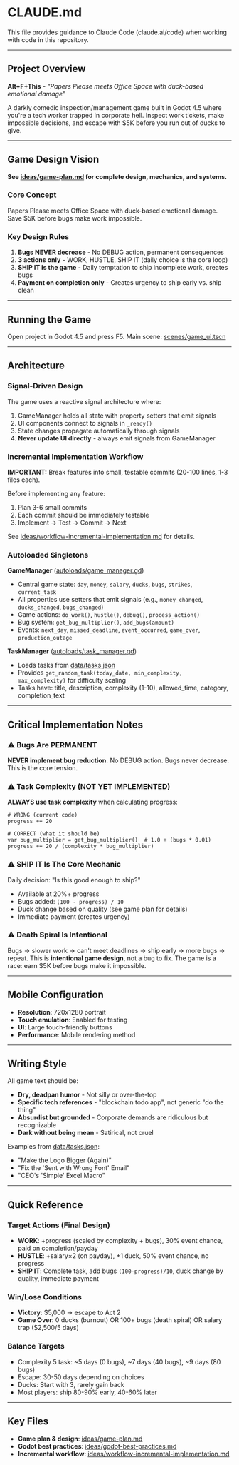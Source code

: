 # CLAUDE.md

This file provides guidance to Claude Code (claude.ai/code) when working with code in this repository.

---

## Project Overview

**Alt+F+This** - *"Papers Please meets Office Space with duck-based emotional damage"*

A darkly comedic inspection/management game built in Godot 4.5 where you're a tech worker trapped in corporate hell. Inspect work tickets, make impossible decisions, and escape with $5K before you run out of ducks to give.

---

## Game Design Vision

**See [ideas/game-plan.md](ideas/game-plan.md) for complete design, mechanics, and systems.**

### Core Concept
Papers Please meets Office Space with duck-based emotional damage. Save $5K before bugs make work impossible.

### Key Design Rules
1. **Bugs NEVER decrease** - No DEBUG action, permanent consequences
2. **3 actions only** - WORK, HUSTLE, SHIP IT (daily choice is the core loop)
3. **SHIP IT is the game** - Daily temptation to ship incomplete work, creates bugs
4. **Payment on completion only** - Creates urgency to ship early vs. ship clean

---

## Running the Game

Open project in Godot 4.5 and press F5. Main scene: [scenes/game_ui.tscn](scenes/game_ui.tscn)

---

## Architecture

### Signal-Driven Design
The game uses a reactive signal architecture where:
1. GameManager holds all state with property setters that emit signals
2. UI components connect to signals in `_ready()`
3. State changes propagate automatically through signals
4. **Never update UI directly** - always emit signals from GameManager

### Incremental Implementation Workflow
**IMPORTANT:** Break features into small, testable commits (20-100 lines, 1-3 files each).

Before implementing any feature:
1. Plan 3-6 small commits
2. Each commit should be immediately testable
3. Implement → Test → Commit → Next

See [ideas/workflow-incremental-implementation.md](ideas/workflow-incremental-implementation.md) for details.

### Autoloaded Singletons

**GameManager** ([autoloads/game_manager.gd](autoloads/game_manager.gd))
- Central game state: `day`, `money`, `salary`, `ducks`, `bugs`, `strikes`, `current_task`
- All properties use setters that emit signals (e.g., `money_changed`, `ducks_changed`, `bugs_changed`)
- Game actions: `do_work()`, `hustle()`, `debug()`, `process_action()`
- Bug system: `get_bug_multiplier()`, `add_bugs(amount)`
- Events: `next_day`, `missed_deadline`, `event_occurred`, `game_over`, `production_outage`

**TaskManager** ([autoloads/task_manager.gd](autoloads/task_manager.gd))
- Loads tasks from [data/tasks.json](data/tasks.json)
- Provides `get_random_task(today_date, min_complexity, max_complexity)` for difficulty scaling
- Tasks have: title, description, complexity (1-10), allowed_time, category, completion_text

---

## Critical Implementation Notes

### ⚠️ Bugs Are PERMANENT
**NEVER implement bug reduction.** No DEBUG action. Bugs never decrease. This is the core tension.

### ⚠️ Task Complexity (NOT YET IMPLEMENTED)
**ALWAYS use task complexity** when calculating progress:
```gdscript
# WRONG (current code)
progress += 20

# CORRECT (what it should be)
var bug_multiplier = get_bug_multiplier()  # 1.0 + (bugs * 0.01)
progress += 20 / (complexity * bug_multiplier)
```

### ⚠️ SHIP IT Is The Core Mechanic
Daily decision: "Is this good enough to ship?"
- Available at 20%+ progress
- Bugs added: `(100 - progress) / 10`
- Duck change based on quality (see game plan for details)
- Immediate payment (creates urgency)

### ⚠️ Death Spiral Is Intentional
Bugs → slower work → can't meet deadlines → ship early → more bugs → repeat. This is **intentional game design**, not a bug to fix. The game is a race: earn $5K before bugs make it impossible.

---

## Mobile Configuration

- **Resolution**: 720x1280 portrait
- **Touch emulation**: Enabled for testing
- **UI**: Large touch-friendly buttons
- **Performance**: Mobile rendering method

---

## Writing Style

All game text should be:
- **Dry, deadpan humor** - Not silly or over-the-top
- **Specific tech references** - "blockchain todo app", not generic "do the thing"
- **Absurdist but grounded** - Corporate demands are ridiculous but recognizable
- **Dark without being mean** - Satirical, not cruel

Examples from [data/tasks.json](data/tasks.json):
- "Make the Logo Bigger (Again)"
- "Fix the 'Sent with Wrong Font' Email"
- "CEO's 'Simple' Excel Macro"

---

## Quick Reference

### Target Actions (Final Design)
- **WORK**: +progress (scaled by complexity + bugs), 30% event chance, paid on completion/payday
- **HUSTLE**: +salary×2 (on payday), +1 duck, 50% event chance, no progress
- **SHIP IT**: Complete task, add bugs `(100-progress)/10`, duck change by quality, immediate payment

### Win/Lose Conditions
- **Victory**: $5,000 → escape to Act 2
- **Game Over**: 0 ducks (burnout) OR 100+ bugs (death spiral) OR salary trap ($2,500/5 days)

### Balance Targets
- Complexity 5 task: ~5 days (0 bugs), ~7 days (40 bugs), ~9 days (80 bugs)
- Escape: 30-50 days depending on choices
- Ducks: Start with 3, rarely gain back
- Most players: ship 80-90% early, 40-60% later

---

## Key Files

- **Game plan & design**: [ideas/game-plan.md](ideas/game-plan.md)
- **Godot best practices**: [ideas/godot-best-practices.md](ideas/godot-best-practices.md)
- **Incremental workflow**: [ideas/workflow-incremental-implementation.md](ideas/workflow-incremental-implementation.md)
